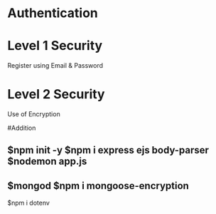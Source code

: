 # Authentication

# Level 1 Security
Register using Email & Password

# Level 2 Security
Use of Encryption

#Addition


$npm init -y
$npm i express ejs body-parser
$nodemon app.js
--------------
$mongod
$npm i mongoose-encryption
----------------
$npm i dotenv

